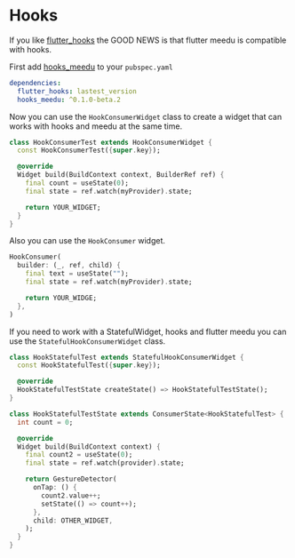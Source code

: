 # Hooks

If you like [flutter_hooks](https://pub.dev/packages/flutter_hooks) the GOOD NEWS is that flutter meedu is compatible with hooks.


First add [hooks_meedu](https://pub.dev/packages/hooks_meedu) to your `pubspec.yaml`

```yaml
dependencies:
  flutter_hooks: lastest_version
  hooks_meedu: ^0.1.0-beta.2
```


Now you can use the `HookConsumerWidget` class to create a widget that can works with hooks and meedu at the same time.

```dart
class HookConsumerTest extends HookConsumerWidget {
  const HookConsumerTest({super.key});

  @override
  Widget build(BuildContext context, BuilderRef ref) {
    final count = useState(0);
    final state = ref.watch(myProvider).state;

    return YOUR_WIDGET;
  }
}
```

Also you can use the `HookConsumer` widget.

```dart
HookConsumer(
  builder: (_, ref, child) {
    final text = useState("");
    final state = ref.watch(myProvider).state;

    return YOUR_WIDGE;
  },
)
```

If you need to work with a StatefulWidget, hooks and flutter meedu you can use the `StatefulHookConsumerWidget` class.

```dart
class HookStatefulTest extends StatefulHookConsumerWidget {
  const HookStatefulTest({super.key});

  @override
  HookStatefulTestState createState() => HookStatefulTestState();
}

class HookStatefulTestState extends ConsumerState<HookStatefulTest> {
  int count = 0;

  @override
  Widget build(BuildContext context) {
    final count2 = useState(0);
    final state = ref.watch(provider).state;

    return GestureDetector(
      onTap: () {
        count2.value++;
        setState(() => count++);
      },
      child: OTHER_WIDGET,
    );
  }
}
```